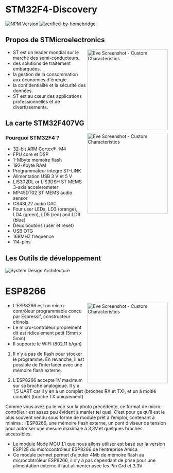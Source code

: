 
# **STM32F4-Discovery**
[![NPM Version](https://img.shields.io/npm/v/homebridge-tplink-smarthome.svg)](https://www.npmjs.com/package/homebridge-tplink-smarthome)
[![verified-by-homebridge](https://badgen.net/badge/homebridge/verified/purple)](https://github.com/homebridge/homebridge/wiki/Verified-Plugins)

## **Propos de STMicroelectronics**
<img src="https://actufinance.fr/wp-content/uploads/2020/09/stmicroelectronics.jpg" align="right" alt="Eve Screenshot - Custom Characteristics" width=250>

- ST est un leader mondial sur le marché des semi-conducteurs.
- des solutions de traitement embarquées.
- la gestion de la consommation aux économies d'énergie.
- la confidentialité et la sécurité des données.
- ST est au cœur des applications professionnelles et de divertissements.

## **La carte STM32F407VG**
<img src="https://www.robotistan.com/stm32f4-discovery-eng-32681-58-B.jpg" align="right" alt="Eve Screenshot - Custom Characteristics" width=250>

### **Pourquoi STM32F4 ?**

- 32-bit ARM Cortex® -M4         
- FPU core et DSP
- 1-Mbyte memoire flash
- 192-Kbyte RAM
- Programmateur integré ST-LINK
- Alimentation USB 3 V et 5 V
- LIS302DL or LIS3DSH ST MEMS 3-axis accelerometer
- MP45DT02 ST MEMS audio sensor
- CS43L22 audio DAC
- Four user LEDs, LD3 (orange), LD4 (green), LD5 (red) and LD6 (blue)
- Deux boutons (user et reset)
- USB OTG
- 168MHZ fréquence
- 114-pins
## **Les Outils de développement**
![System Design Architecture](https://1.bp.blogspot.com/-hviwM-d2MZU/XahLzB2BRfI/AAAAAAAAHtw/NtEP9vk_6X0fOIO8PqGU_cju4H3nB8p6gCLcBGAsYHQ/s640/keil_5_title.png)
# **ESP8266**
<img src="https://www.sk.rs/2017/05/sklp05a.velika.jpg" align="right" alt="Eve Screenshot - Custom Characteristics" width=250>

- L’ESP8266 est un micro-contrôleur programmable conçu par Espressif, constructeur chinois.
- Le micro-contrôleur proprement dit est ridiculement petit (5mm x 5mm)
- Il supporte le WIFI (802.11 b/g/n)


1. Il n’y a pas de flash pour stocker le programme. En revanche, il est possible de l’interfacer avec une mémoire flash externe.

2. L’ESP8266 accepte 1V maximum sur sa broche analogique. Il y a 1,5 UART car il y en a un complet (broches RX et TX), et un à moitié complet (broche TX uniquement)

Comme vous avez pu le voir sur la photo précédente, ce format de micro-contrôleur est assez peu évident à manier tel quel. C’est pour ça qu’il est le plus souvent vendu sous forme de module prêt à l’emploi, contenant à minima : l’ESP8266, une mémoire flash externe, un pont diviseur de tension pour autoriser une mesure maximale à 3,3V.et quelques broches accessibles.

- Le module Node MCU 1.1 que nous allons utiliser est basé sur la version ESP12E du microcontrôleur ESP8266
de l’entreprise Amica
- Ce module permet permet d’ajouter 4Mb de mémoire flash au microcobtrôleur ESP8266, il n’y a pas cependant de prise pour une alimentation externe il faut alimenter avec les Pin Grd et 3.3V

